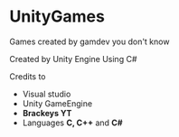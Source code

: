 # UnityGames
Games created by gamdev you don't know

Created by Unity Engine 
 Using C#

Credits to 
- Visual studio
- Unity GameEngine
- **Brackeys YT**
- Languages **C, C++** and **C#**
           
